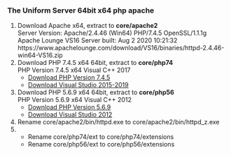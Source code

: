 <h3><p>The Uniform Server 64bit x64 php apache</p></h3>
<ol>
 <li>
  Download Apache x64, extract to <b>core/apache2</b><br>
  Server Version: Apache/2.4.46 (Win64) PHP/7.4.5 OpenSSL/1.1.1g<br>
  Apache Lounge VS16 Server built: Aug 2 2020 10:21:32<br>
  https://www.apachelounge.com/download/VS16/binaries/httpd-2.4.46-win64-VS16.zip
 </li>
 <li>
  Download PHP 7.4.5 x64 64bit, extract to <b>core/php74</b><br>
  PHP Version 7.4.5 x64 Visual C++ 2017<br>
  <ul>
     <li><a href="https://windows.php.net/downloads/releases/archives/php-7.4.5-Win32-vc15-x64.zip">Download PHP Version 7.4.5</a></li>
     <li><a href="https://aka.ms/vs/16/release/vc_redist.x64.exe">Download Visual Studio 2015-2019</a></li>
    </ul>
 </li>
 <li>
    Download PHP 5.6.9 x64 64bit, extract to <b>core/php56</b><br>
    PHP Version 5.6.9 x64 Visual C++ 2012 <br>
    <ul>
     <li><a href="https://windows.php.net/downloads/releases/archives/php-7.4.5-Win32-vc15-x64.zip">Download PHP Version 5.6.9</a></li>
     <li><a href="https://my.visualstudio.com/Downloads?pid=1452">Download Visual Studio 2012</a></li>
    </ul>
 </li>
 <li>Rename core/apache2/bin/httpd.exe to core/apache2/bin/httpd_z.exe</li>
 <li>
  <ul>
   <li>Rename core/php74/ext to core/php74/extensions</li>
    <li>Rename core/php56/ext to core/php56/extensions</li>
   </ul>
 </li>
</ol>
